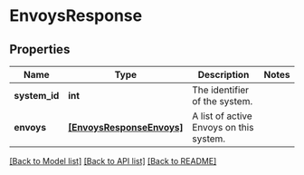 # EnvoysResponse


## Properties
Name | Type | Description | Notes
------------ | ------------- | ------------- | -------------
**system_id** | **int** | The identifier of the system. | 
**envoys** | [**[EnvoysResponseEnvoys]**](EnvoysResponseEnvoys.md) | A list of active Envoys on this system. | 

[[Back to Model list]](../README.md#documentation-for-models) [[Back to API list]](../README.md#documentation-for-api-endpoints) [[Back to README]](../README.md)


